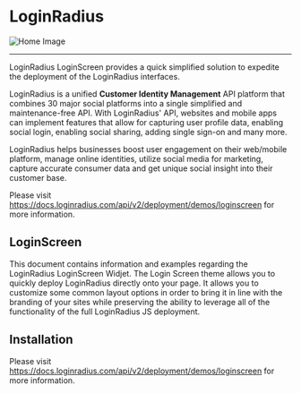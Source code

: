 LoginRadius
==========

![Home Image](http://docs.lrcontent.com/resources/github/banner-1544x500.png)

-----------------------------------------------
LoginRadius LoginScreen provides a quick simplified solution to expedite the deployment of the LoginRadius interfaces. 

LoginRadius is a unified **Customer Identity Management** API platform that combines 30 major social platforms into a single simplified and maintenance-free API. With LoginRadius' API, websites and mobile apps can implement features that allow for capturing user profile data, enabling social login, enabling social sharing, adding single sign-on and many more.

LoginRadius helps businesses boost user engagement on their web/mobile platform, manage online identities, utilize social media for marketing, capture accurate consumer data and get unique social insight into their customer base.

Please visit https://docs.loginradius.com/api/v2/deployment/demos/loginscreen for more information.

LoginScreen
--------------

This document contains information and examples regarding the LoginRadius LoginScreen Widjet. The Login Screen theme allows you to quickly deploy LoginRadius directly onto your page. It allows you to customize some common layout options in order to bring it in line with the branding of your sites while preserving the ability to leverage all of the functionality of the full LoginRadius JS deployment.


## Installation

Please visit https://docs.loginradius.com/api/v2/deployment/demos/loginscreen for more information.
